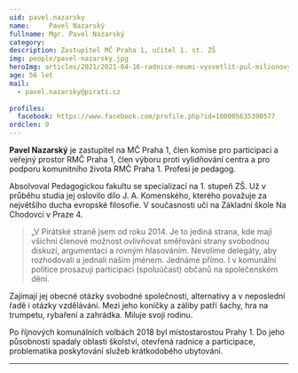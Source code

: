 ```yaml
---
uid: pavel.nazarsky
name:     Pavel Nazarský
fullname: Mgr. Pavel Nazarský 
category:
description: Zastupitel MČ Praha 1, učitel 1. st. ZŠ
img: people/pavel-nazarsky.jpg
heroImg: articles/2021/2021-04-16-radnice-neumi-vysvetlit-pul-milionovy-pro-valentu.jpg
age: 56 let
mail:
  - pavel.nazarsky@pirati.cz
 
profiles:
  facebook: https://www.facebook.com/profile.php?id=100005635390577
ordclen: 9
---
```


**Pavel Nazarský** je zastupitel na MČ Praha 1, člen komise pro participaci a veřejný prostor RMČ Praha 1, člen výboru proti vylidňování centra a pro podporu komunitního života RMČ Praha 1. Profesí je pedagog. 

Absolvoval Pedagogickou fakultu se specializací na 1. stupeň ZŠ. Už v průběhu studia jej oslovilo dílo J. A. Komenského, kterého považuje za největšího ducha evropské filosofie.
V současnosti učí na Základní škole Na Chodovci v Praze 4.

> „V Pirátské straně jsem od roku 2014. Je to jediná strana, kde mají všichni členové možnost ovlivňovat směřování strany svobodnou diskuzí, argumentací a rovným hlasováním. Nevolíme delegáty, aby rozhodovali a jednali naším jménem. Jednáme přímo. I v komunální politice prosazuji participaci (spoluúčast) občanů na společenském dění.

Zajímají jej obecné otázky svobodné společnosti, alternativy a v neposlední řadě i otázky vzdělávání. Mezi jeho koníčky a záliby patří šachy, hra na trumpetu, rybaření a zahrádka. Miluje svojí rodinu.

Po říjnových komunálních volbách 2018 byl místostarostou Prahy 1. Do jeho působnosti spadaly oblasti školství, otevřená radnice a participace, problematika poskytování služeb krátkodobého ubytování.


---
